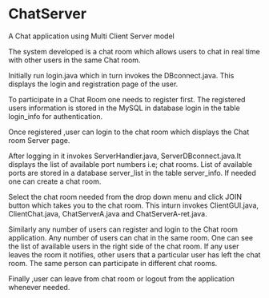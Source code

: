 ChatServer
==========

A Chat application using Multi Client Server model

The system developed is a chat room which allows users to chat in real time with other users in
the same Chat room.

Initially run login.java which in turn invokes the DBconnect.java. This displays the
login and registration page of the user.

To participate in a Chat Room one needs to register first. The registered users
information is stored in the MySQL in database login in the table login_info for authentication.

Once registered ,user can login to the chat room which displays the Chat room Server page.

After logging in it invokes ServerHandler.java, ServerDBconnect.java.It displays the list of available port numbers i.e; chat rooms. List of available ports are
stored in a database server_list in the table server_info. If needed one can create a chat room.

Select the chat room needed from the drop down menu and click JOIN button which takes you to
the chat room. This inturn invokes ClientGUI.java, ClientChat.java, ChatServerA.java and
ChatServerA-ret.java.

Similarly any number of users can register and login to the Chat room application. Any number
of users can chat in the same room. One can see the list of available users in the right side of the
chat room. If any user leaves the room it notifies, other users that a particular user has left the
chat room. The same person can participate in different chat rooms.

Finally ,user can leave from chat room or logout from the application whenever needed.
